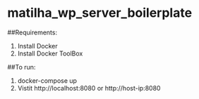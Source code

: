 # matilha_wp_server_boilerplate


##Requirements:

1. Install Docker
2. Install Docker ToolBox

##To run:

1. docker-compose up
2. Vistit http://localhost:8080 or http://host-ip:8080
